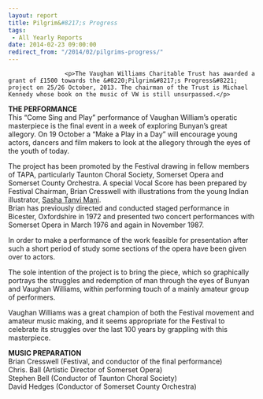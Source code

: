 ```yaml
---
layout: report
title: Pilgrim&#8217;s Progress
tags: 
 - All Yearly Reports
date: 2014-02-23 09:00:00
redirect_from: "/2014/02/pilgrims-progress/"
---
```

<section>

                    
                    <p>The Vaughan Williams Charitable Trust has awarded a grant of £1500 towards the &#8220;Pilgrim&#8217;s Progress&#8221; project on 25/26 October, 2013. The chairman of the Trust is Michael Kennedy whose book on the music of VW is still unsurpassed.</p>
<p><strong>THE PERFORMANCE</strong><br />
This “Come Sing and Play” performance of Vaughan William’s operatic masterpiece is the final event in a week of exploring Bunyan’s great allegory. On 19 October a “Make a Play in a Day” will encourage young actors, dancers and film makers to look at the allegory through the eyes of the youth of today.</p>
<p>The project has been promoted by the Festival drawing in fellow members of TAPA, particularly Taunton Choral Society, Somerset Opera and Somerset County Orchestra. A special Vocal Score has been prepared by Festival Chairman, Brian Cresswell with illustrations from the young Indian illustrator, <a href="http://sashamani.co.uk/" target="_blank">Sasha Tanvi Mani</a>.<br />
Brian has previously directed and conducted staged performance in Bicester, Oxfordshire in 1972 and presented two concert performances with Somerset Opera in March 1976 and again in November 1987.</p>
<p>In order to make a performance of the work feasible for presentation after such a short period of study some sections of the opera have been given over to actors.</p>
<p>The sole intention of the project is to bring the piece, which so graphically portrays the struggles and redemption of man through the eyes of Bunyan and Vaughan Williams, within performing touch of a mainly amateur group of performers.</p>
<p>Vaughan Williams was a great champion of both the Festival movement and amateur music making, and it seems appropriate for the Festival to celebrate its struggles over the last 100 years by grappling with this masterpiece.</p>
<p><strong>MUSIC PREPARATION</strong><br />
Brian Cresswell  (Festival,  and conductor of the final performance)<br />
Chris. Ball (Artistic Director of Somerset Opera)<br />
Stephen Bell (Conductor of Taunton Choral Society)<br />
David Hedges  (Conductor of Somerset County Orchestra)</p>

                
</section>
